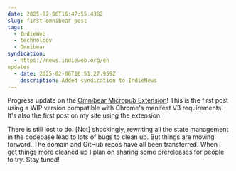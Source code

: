 ```yaml
---
date: 2025-02-06T16:47:55.438Z
slug: first-omnibear-post
tags:
  - IndieWeb
  - technology
  - Omnibear
syndication:
  - https://news.indieweb.org/en
updates
  - date: 2025-02-06T16:51:27.959Z
    description: Added syndication to IndieNews
---
```


Progress update on the [Omnibear Micropub Extension](https://omnibear.com/)! This is the first post using a WIP version compatible with Chrome's manifest V3 requirements! It's also the first post on my site using the extension.

There is still lost to do. [Not] shockingly, rewriting all the state management in the codebase lead to lots of bugs to clean up. But things are moving forward. The domain and GitHub repos have all been transferred. When I get things more cleaned up I plan on sharing some prereleases for people to try. Stay tuned!
